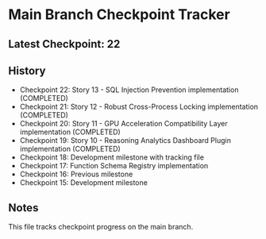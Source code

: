 # Main Branch Checkpoint Tracker

## Latest Checkpoint: 22

## History
- Checkpoint 22: Story 13 - SQL Injection Prevention implementation (COMPLETED)
- Checkpoint 21: Story 12 - Robust Cross-Process Locking implementation (COMPLETED)
- Checkpoint 20: Story 11 - GPU Acceleration Compatibility Layer implementation (COMPLETED)
- Checkpoint 19: Story 10 - Reasoning Analytics Dashboard Plugin implementation (COMPLETED)
- Checkpoint 18: Development milestone with tracking file
- Checkpoint 17: Function Schema Registry implementation
- Checkpoint 16: Previous milestone
- Checkpoint 15: Development milestone

## Notes
This file tracks checkpoint progress on the main branch.
